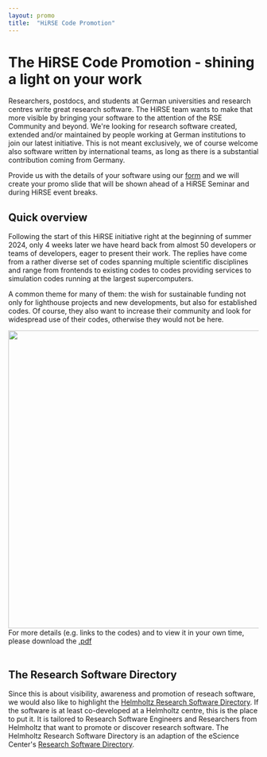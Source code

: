 ```yaml
---
layout: promo
title:  "HiRSE Code Promotion"
---
```


# The HiRSE Code Promotion - shining a light on your work

Researchers, postdocs, and students at German universities and research centres
write great research software. The HiRSE team wants to make that more visible
by bringing your software to the attention of the RSE Community and beyond.
We're looking for research software created, extended and/or maintained by
people working at German institutions to join our latest initiative. This is
not meant exclusively, we of course welcome also software written by
international teams, as long as there is a substantial contribution coming from
Germany.

Provide us with the details of your software using 
our <a href="https://go.fzj.de/research_software_promotion">form</a> and we will create your promo 
slide that will be shown ahead of a HiRSE Seminar and during HiRSE event breaks. 

## Quick overview

Following the start of this HiRSE initiative right at the beginning of summer
2024, only 4 weeks later we have heard back from almost 50 developers or teams of
developers, eager to present their work. The replies have come from a rather diverse 
set of codes spanning multiple scientific disciplines and range from frontends to 
existing codes to codes providing services to simulation codes running at the largest supercomputers.

A common theme for many of them: the wish for sustainable funding not only for
lighthouse projects and new developments, but also for established codes. Of
course, they also want to increase their community and look for widespread use
of their codes, otherwise they would not be here.

<div>
<a
href="https://rg-rse.pages.jsc.fz-juelich.de/hirse-prom-rs_public/hirse_code_promo_slideshow.pdf"><img
width="600"
src="https://rg-rse.pages.jsc.fz-juelich.de/hirse-prom-rs_public/hirse_code_promo_slideshow.gif"></a>
</div>


<div>
For more details (e.g. links to the codes) and to view it in your own time,
please download the <a
href="https://rg-rse.pages.jsc.fz-juelich.de/hirse-prom-rs_public/hirse_code_promo_slideshow.pdf">.pdf</a>
</div>

<br>

## The Research Software Directory

Since this is about visibility, awareness and promotion of reseach software, we would also like to
highlight the <a href="https://helmholtz.software/">Helmholtz Research Software Directory</a>. If
the software is at least co-developed at a Helmholtz centre, this is the place to put it.
It is tailored to Research Software Engineers and Researchers from Helmholtz that want to promote 
or discover research software. 
The Helmholtz Research Software Directory is an adaption of the eScience Center's <a href="https://research-software-directory.org/">Research Software Directory</a>.

